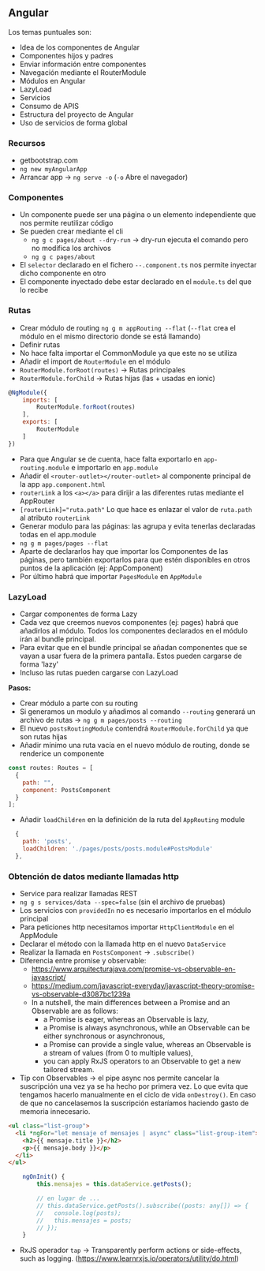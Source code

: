 ## Angular

Los temas puntuales son:

- Idea de los componentes de Angular
- Componentes hijos y padres
- Enviar información entre componentes
- Navegación mediante el RouterModule
- Módulos en Angular
- LazyLoad
- Servicios
- Consumo de APIS
- Estructura del proyecto de Angular
- Uso de servicios de forma global

### Recursos

- getbootstrap.com
- `ng new myAngularApp`
- Arrancar app -> `ng serve -o` (`-o` Abre el navegador)

### Componentes

- Un componente puede ser una página o un elemento independiente que nos permite reutilizar código
- Se pueden crear mediante el cli
  - `ng g c pages/about --dry-run` -> dry-run ejecuta el comando pero no modifica los archivos
  - `ng g c pages/about`
- El `selector` declarado en el fichero `--.component.ts` nos permite inyectar dicho componente en otro
- El componente inyectado debe estar declarado en el `module.ts` del que lo recibe

### Rutas

- Crear módulo de routing `ng g m appRouting --flat` (`--flat` crea el módulo en el mismo directorio donde se está llamando)
- Definir rutas
- No hace falta importar el CommonModule ya que este no se utiliza
- Añadir el import de `RouterModule` en el módulo
- `RouterModule.forRoot(routes)` -> Rutas principales
- `RouterModule.forChild` -> Rutas hijas (las + usadas en ionic)

```javascript
@NgModule({
    imports: [
        RouterModule.forRoot(routes)
    ],
    exports: [
        RouterModule
    ]
})
```

- Para que Angular se de cuenta, hace falta exportarlo en `app-routing.module` e importarlo en `app.module`
- Añadir el `<router-outlet></router-outlet>` al componente principal de la app `app.component.html`
- `routerLink` a los `<a></a>` para dirijir a las diferentes rutas mediante el AppRouter
- `[routerLink]="ruta.path"` Lo que hace es enlazar el valor de `ruta.path` al atributo `routerLink`
- Generar modulo para las páginas: las agrupa y evita tenerlas declaradas todas en el app.module
- `ng g m pages/pages --flat`
- Aparte de declararlos hay que importar los Componentes de las páginas, pero también exportarlos para que estén disponibles en otros puntos de la aplicación (ej: AppComponent)
- Por último habrá que importar `PagesModule` en `AppModule`

### LazyLoad

- Cargar componentes de forma Lazy
- Cada vez que creemos nuevos componentes (ej: pages) habrá que añadirlos al módulo. Todos los componentes declarados en el módulo irán al bundle principal.
- Para evitar que en el bundle principal se añadan componentes que se vayan a usar fuera de la primera pantalla. Estos pueden cargarse de forma 'lazy'
- Incluso las rutas pueden cargarse con LazyLoad

**Pasos:**

- Crear módulo a parte con su routing
- Si generamos un modulo y añadimos al comando `--routing` generará un archivo de rutas -> `ng g m pages/posts --routing`
- El nuevo `postsRoutingModule` contendrá `RouterModule.forChild` ya que son rutas hijas
- Añadir mínimo una ruta vacía en el nuevo módulo de routing, donde se renderice un componente

```javascript
const routes: Routes = [
  {
    path: "",
    component: PostsComponent
  }
];
```

- Añadir `loadChildren` en la definición de la ruta del `AppRouting` module

```javascript
  {
    path: 'posts',
    loadChildren: './pages/posts/posts.module#PostsModule'
  },
```

### Obtención de datos mediante llamadas http

- Service para realizar llamadas REST
- `ng g s services/data --spec=false` (sin el archivo de pruebas)
- Los servicios con `providedIn` no es necesario importarlos en el módulo principal
- Para peticiones http necesitamos importar `HttpClientModule` en el AppModule
- Declarar el método con la llamada http en el nuevo `DataService`
- Realizar la llamada en `PostsComponent` -> `.subscribe()`
- Diferencia entre promise y observable:
  - https://www.arquitecturajava.com/promise-vs-observable-en-javascript/
  - https://medium.com/javascript-everyday/javascript-theory-promise-vs-observable-d3087bc1239a
  - In a nutshell, the main differences between a Promise and an Observable are as follows:
    - a Promise is eager, whereas an Observable is lazy,
    - a Promise is always asynchronous, while an Observable can be either synchronous or asynchronous,
    - a Promise can provide a single value, whereas an Observable is a stream of values (from 0 to multiple values),
    - you can apply RxJS operators to an Observable to get a new tailored stream.
- Tip con Observables -> el pipe async nos permite cancelar la suscripción una vez ya se ha hecho por primera vez. Lo que evita que tengamos hacerlo manualmente en el ciclo de vida `onDestroy()`. En caso de que no cancelasemos la suscripción estaríamos haciendo gasto de memoria innecesario.

```html
<ul class="list-group">
  <li *ngFor="let mensaje of mensajes | async" class="list-group-item">
    <h2>{{ mensaje.title }}</h2>
    <p>{{ mensaje.body }}</p>
  </li>
</ul>
```

```javascript
    ngOnInit() {
        this.mensajes = this.dataService.getPosts();

        // en lugar de ...
        // this.dataService.getPosts().subscribe((posts: any[]) => {
        //   console.log(posts);
        //   this.mensajes = posts;
        // });
    }
```

- RxJS operador `tap` -> Transparently perform actions or side-effects, such as logging. (https://www.learnrxjs.io/operators/utility/do.html)
